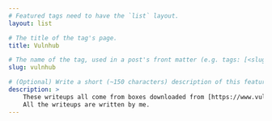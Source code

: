 ```yaml
---
# Featured tags need to have the `list` layout.
layout: list

# The title of the tag's page.
title: Vulnhub

# The name of the tag, used in a post's front matter (e.g. tags: [<slug>]).
slug: vulnhub

# (Optional) Write a short (~150 characters) description of this featured tag.
description: >
	These writeups all come from boxes downloaded from [https://www.vulnhub.com](https://www.vulnub.com). 
	All the writeups are written by me.
---
```

